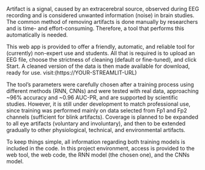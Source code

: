 Artifact is a signal, caused by an extracerebral source, observed during EEG recording and is considered unwanted information (noise) in brain studies.
 The common method of removing artifacts is done manually by researchers and is time- and effort-consuming.
 Therefore, a tool that performs this automatically is needed.
 
This web app is provided to offer a friendly, automatic, and reliable tool for (currently) non-expert use and students.
 All that is required is to upload an EEG file, choose the strictness of cleaning (default or fine-tuned), and click Start. A cleaned version of the data is then made available for download, ready for use.
 visit:(https://YOUR-STREAMLIT-URL)
 
The tool’s parameters were carefully chosen after a training process using different methods (RNN, CNNs) and were tested with real data, approaching ~96% accuracy and ~0.96 AUC-PR, and are supported by scientific studies.
However, it is still under development to match professional use, since training was performed mainly on data selected from Fp1 and Fp2 channels (sufficient for blink artifacts). Coverage is planned to be expanded to all eye artifacts (voluntary and involuntary), and then to be extended gradually to other physiological, technical, and environmental artifacts.

To keep things simple, all information regarding both training models is included in the code.
In this project environment, access is provided to the web tool, the web code, the RNN model (the chosen one), and the CNNs model.
